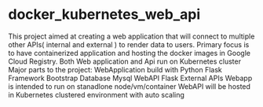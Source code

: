 # docker_kubernetes_web_api
This project aimed at creating a web application that will connect to multiple other APIs( internal and external ) to render data to users.
Primary focus is to have containerized application and hosting the docker images in Google Cloud Registry.
Both Web application and Api run on Kubernetes cluster 
Major parts to the project:
WebApplication build with Python Flask Framework Bootstrap
Database Mysql
WebAPI  Flask
External APIs
Webapp is intended to run on stanadlone node/vm/container
WebAPI will be hosted in Kubernetes clustered environment with auto scaling
